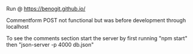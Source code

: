 Run @ https://benogit.github.io/

Commentform POST not functional but was before development through localhost

To see the comments section start the server by first running "npm start" then "json-server -p 4000 db.json"
